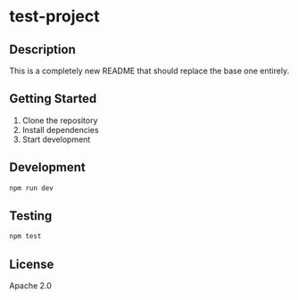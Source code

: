 # test-project

## Description

This is a completely new README that should replace the base one entirely.

## Getting Started

1. Clone the repository
2. Install dependencies
3. Start development

## Development

```bash
npm run dev
```

## Testing

```bash
npm test
```

## License

Apache 2.0
